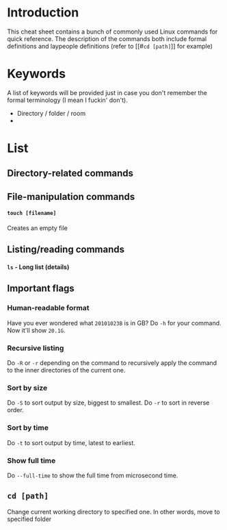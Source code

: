 # Introduction
This cheat sheet contains a bunch of commonly used Linux commands for quick reference. The description of the commands both include formal definitions and laypeople definitions (refer to [[#`cd [path]`]] for example)
# Keywords
A list of keywords will be provided just in case you don't remember the formal terminology (I mean I fuckin' don't).
- Directory / folder / room
- 
# List
## Directory-related commands
## File-manipulation commands
#### `touch [filename]`
Creates an empty file
## Listing/reading commands
#### `ls` - Long list (details)

## Important flags
### Human-readable format
Have you ever wondered what `20101023B` is in GB? Do `-h` for your command. Now it'll show `20.1G`.
### Recursive listing
Do `-R` or `-r` depending on the command to recursively apply the command to the inner directories of the current one.
### Sort by size
Do `-S` to sort output by size, biggest to smallest.
Do `-r` to sort in reverse order.
### Sort by time
Do `-t` to sort output by time, latest to earliest.
### Show full time
Do `--full-time` to show the full time from microsecond time.
## `cd [path]`
Change current working directory to specified one. In other words, move to specified folder